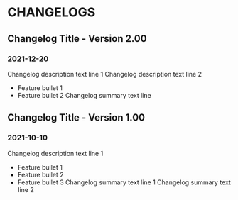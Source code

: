 # CHANGELOGS

## Changelog Title - Version 2.00

### 2021-12-20

Changelog description text line 1
Changelog description text line 2
- Feature bullet 1
- Feature bullet 2
Changelog summary text line

## Changelog Title - Version 1.00

### 2021-10-10

Changelog description text line 1
- Feature bullet 1
- Feature bullet 2
- Feature bullet 3
Changelog summary text line 1
Changelog summary text line 2
